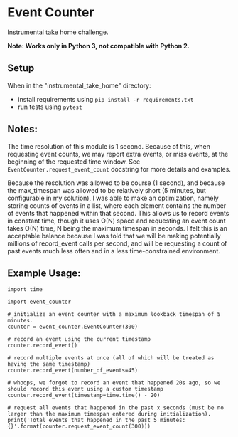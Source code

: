 # Event Counter
Instrumental take home challenge.

**Note: Works only in Python 3, not compatible with Python 2.**

## Setup

When in the "instrumental_take_home" directory:
- install requirements using `pip install -r requirements.txt`
- run tests using `pytest`

## Notes:
The time resolution of this module is 1 second. Because of this, when requesting event counts, we may report extra events, or miss events, at the beginning of the requested time window. See `EventCounter.request_event_count` docstring for more details and examples.

Because the resolution was allowed to be course (1 second), and because the max_timespan was allowed to be relatively short (5 minutes, but configurable in my solution), I was able to make an optimization, namely storing counts of events in a list, where each element contains the number of events that happened within that second. This allows us to record events in constant time, though it uses O(N) space and requesting an event count takes O(N) time, N being the maximum timespan in seconds. I felt this is an acceptable balance because I was told that we will be making potentially millions of record_event calls per second, and will be requesting a count of past events much less often and in a less time-constrained environment.

## Example Usage:
```
import time

import event_counter

# initialize an event counter with a maximum lookback timespan of 5 minutes.
counter = event_counter.EventCounter(300)

# record an event using the current timestamp
counter.record_event()

# record multiple events at once (all of which will be treated as having the same timestamp)
counter.record_event(number_of_events=45)

# whoops, we forgot to record an event that happened 20s ago, so we should record this event using a custom timestamp
counter.record_event(timestamp=time.time() - 20)

# request all events that happened in the past x seconds (must be no larger than the maximum timespan entered during initialization).
print('Total events that happened in the past 5 minutes: {}'.format(counter.request_event_count(300)))

```
